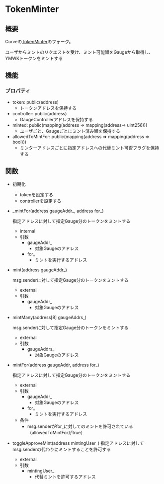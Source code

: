 # TokenMinter

## 概要

Curveの[TokenMinter](https://github.com/curvefi/curve-dao-contracts/blob/master/contracts/Minter.vy)のフォーク。

ユーザからミントのリクエストを受け、ミント可能額をGaugeから取得し、YMWKトークンをミントする

## 機能

### プロパティ

- token: public(address)
  - トークンアドレスを保持する
- controller: public(address)
  - GaugeControllerアドレスを保持する
- minted: public(mapping(address => mapping(address=> uint256)))
  - ユーザごと、Gaugeごとにミント済み額を保持する
- allowedToMintFor: public(mapping(address => mapping(address => bool)))
  - ミンターアドレスごとに指定アドレスへの代替ミント可否フラグを保持する

## 関数

- 初期化

  - tokenを設定する
  - controllerを設定する

- \_mintFor(address gaugeAddr\_, address for\_)

  指定アドレスに対して指定Gauge分のトークンをミントする

  - internal
  - 引数
    - gaugeAddr\_
      - 対象Gaugeのアドレス
    - for\_
      - ミントを実行するアドレス

- mint(address gaugeAddr\_)

  msg.senderに対して指定Gauge分のトークンをミントする

  - external
  - 引数
    - gaugeAddr\_
      - 対象Gaugeのアドレス

- mintMany(address[8] gaugeAddrs\_)

  msg.senderに対して指定Gauge分のトークンをミントする

  - external
  - 引数
    - gaugeAddrs\_
      - 対象Gaugeのアドレス

- mintFor(address gaugeAddr, address for\_)

  指定アドレスに対して指定Gauge分のトークンをミントする

  - external
  - 引数
    - gaugeAddr\_
      - 対象Gaugeのアドレス
    - for\_
      - ミントを実行するアドレス
  - 条件
    - msg.senderがfor\_に対してのミントを許可されている（allowedToMintForがtrue）

- toggleApproveMint(address mintingUser\_)
  指定アドレスに対してmsg.senderの代わりにミントすることを許可する
  - external
  - 引数
    - mintingUser\_
      - 代替ミントを許可するアドレス
